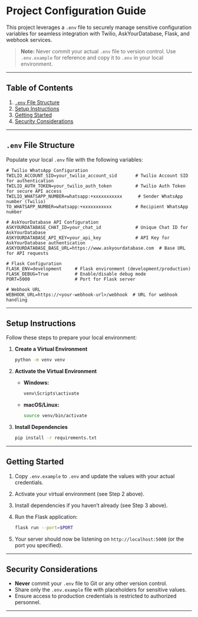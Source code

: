 # Project Configuration Guide

This project leverages a `.env` file to securely manage sensitive configuration variables for seamless integration with Twilio, AskYourDatabase, Flask, and webhook services.

> **Note:** Never commit your actual `.env` file to version control. Use `.env.example` for reference and copy it to `.env` in your local environment.

---

## Table of Contents

1. [`.env` File Structure](#env-file-structure)
2. [Setup Instructions](#setup-instructions)
3. [Getting Started](#getting-started)
4. [Security Considerations](#security-considerations)

---

## `.env` File Structure

Populate your local `.env` file with the following variables:

```dotenv
# Twilio WhatsApp Configuration
TWILIO_ACCOUNT_SID=your_twilio_account_sid       # Twilio Account SID for authentication
TWILIO_AUTH_TOKEN=your_twilio_auth_token         # Twilio Auth Token for secure API access
TWILIO_WHATSAPP_NUMBER=whatsapp:+xxxxxxxxxxx      # Sender WhatsApp number (Twilio)
TO_WHATSAPP_NUMBER=whatsapp:+xxxxxxxxxxx         # Recipient WhatsApp number

# AskYourDatabase API Configuration
ASKYOURDATABASE_CHAT_ID=your_chat_id             # Unique Chat ID for AskYourDatabase
ASKYOURDATABASE_API_KEY=your_api_key             # API Key for AskYourDatabase authentication
ASKYOURDATABASE_BASE_URL=https://www.askyourdatabase.com  # Base URL for API requests

# Flask Configuration
FLASK_ENV=development     # Flask environment (development/production)
FLASK_DEBUG=True          # Enable/disable debug mode
PORT=5000                 # Port for Flask server

# Webhook URL
WEBHOOK_URL=https://<your-webhook-url>/webhook  # URL for webhook handling
```

---

## Setup Instructions

Follow these steps to prepare your local environment:

1. **Create a Virtual Environment**

   ```bash
   python -m venv venv
   ```

2. **Activate the Virtual Environment**

   - **Windows:**

     ```bash
     venv\Scripts\activate
     ```

   - **macOS/Linux:**

     ```bash
     source venv/bin/activate
     ```

3. **Install Dependencies**

   ```bash
   pip install -r requirements.txt
   ```

---

## Getting Started

1. Copy `.env.example` to `.env` and update the values with your actual credentials.
2. Activate your virtual environment (see Step 2 above).
3. Install dependencies if you haven’t already (see Step 3 above).
4. Run the Flask application:

   ```bash
   flask run --port=$PORT
   ```

5. Your server should now be listening on `http://localhost:5000` (or the port you specified).

---

## Security Considerations

- **Never** commit your `.env` file to Git or any other version control.
- Share only the `.env.example` file with placeholders for sensitive values.
- Ensure access to production credentials is restricted to authorized personnel.

---
